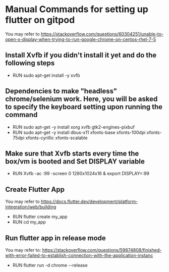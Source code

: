 # Manual Commands for setting up flutter on gitpod
You may refer to https://stackoverflow.com/questions/60304251/unable-to-open-x-display-when-trying-to-run-google-chrome-on-centos-rhel-7-5
 ## Install Xvfb if you didn't install it yet and do the following steps
 - RUN sudo apt-get install -y xvfb
 
 ## Dependencies to make "headless" chrome/selenium work. Here, you will be asked to specify the keyboard setting upon running the command
 - RUN sudo apt-get -y install xorg xvfb gtk2-engines-pixbuf
 - RUN sudo apt-get -y install dbus-x11 xfonts-base xfonts-100dpi xfonts-75dpi xfonts-cyrillic xfonts-scalable
 
 ## Make sure that Xvfb starts every time the box/vm is booted and Set DISPLAY variable
 - RUN Xvfb -ac :99 -screen 0 1280x1024x16 &
       export DISPLAY=:99
 
 ## Create Flutter App
 You may refer to https://docs.flutter.dev/development/platform-integration/web/building
 - RUN flutter create my_app
 - RUN cd my_app
 ## Run flutter app in release mode
 You may refer to: https://stackoverflow.com/questions/59874808/finished-with-error-failed-to-establish-connection-with-the-application-instanc
 - RUN flutter run -d chrome --release
